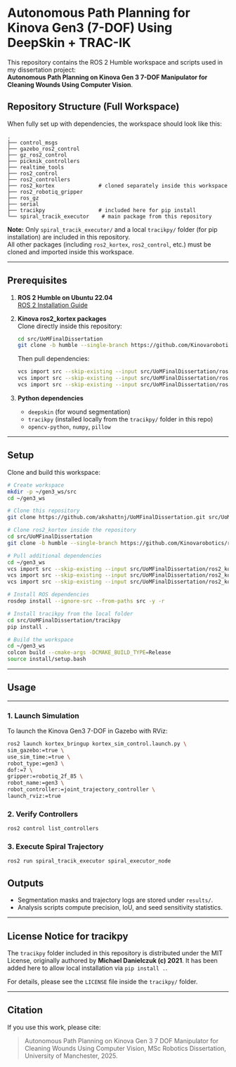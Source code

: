# Autonomous Path Planning for Kinova Gen3 (7-DOF) Using DeepSkin + TRAC-IK

This repository contains the ROS 2 Humble workspace and scripts used in my dissertation project:  
**Autonomous Path Planning on Kinova Gen 3 7-DOF Manipulator for Cleaning Wounds Using Computer Vision**.

## Repository Structure (Full Workspace)
When fully set up with dependencies, the workspace should look like this:
```
.
├── control_msgs
├── gazebo_ros2_control
├── gz_ros2_control
├── picknik_controllers
├── realtime_tools
├── ros2_control
├── ros2_controllers
├── ros2_kortex              # cloned separately inside this workspace
├── ros2_robotiq_gripper
├── ros_gz
├── serial
├── tracikpy                 # included here for pip install
└── spiral_tracik_executor    # main package from this repository
```

**Note:** Only `spiral_tracik_executor/` and a local `tracikpy/` folder (for pip installation) are included in this repository.  
All other packages (including `ros2_kortex`, `ros2_control`, etc.) must be cloned and imported inside this workspace.

---

## Prerequisites

1. **ROS 2 Humble on Ubuntu 22.04**  
   [ROS 2 Installation Guide](https://docs.ros.org/en/humble/Installation/Ubuntu-Install-Debians.html)

2. **Kinova ros2_kortex packages**  
   Clone directly inside this repository:
   ```bash
   cd src/UoMFinalDissertation
   git clone -b humble --single-branch https://github.com/Kinovarobotics/ros2_kortex.git ros2_kortex
   ```
   Then pull dependencies:
   ```bash
   vcs import src --skip-existing --input src/UoMFinalDissertation/ros2_kortex/ros2_kortex.$ROS_DISTRO.repos
   vcs import src --skip-existing --input src/UoMFinalDissertation/ros2_kortex/ros2_kortex-not-released.$ROS_DISTRO.repos
   vcs import src --skip-existing --input src/UoMFinalDissertation/ros2_kortex/simulation.humble.repos
   ```

3. **Python dependencies**
   - `deepskin` (for wound segmentation)
   - `tracikpy` (installed locally from the `tracikpy/` folder in this repo)
   - `opencv-python`, `numpy`, `pillow`

---

## Setup

Clone and build this workspace:
```bash
# Create workspace
mkdir -p ~/gen3_ws/src
cd ~/gen3_ws

# Clone this repository
git clone https://github.com/akshattnj/UoMFinalDissertation.git src/UoMFinalDissertation

# Clone ros2_kortex inside the repository
cd src/UoMFinalDissertation
git clone -b humble --single-branch https://github.com/Kinovarobotics/ros2_kortex.git ros2_kortex

# Pull additional dependencies
cd ~/gen3_ws
vcs import src --skip-existing --input src/UoMFinalDissertation/ros2_kortex/ros2_kortex.$ROS_DISTRO.repos
vcs import src --skip-existing --input src/UoMFinalDissertation/ros2_kortex/ros2_kortex-not-released.$ROS_DISTRO.repos
vcs import src --skip-existing --input src/UoMFinalDissertation/ros2_kortex/simulation.humble.repos

# Install ROS dependencies
rosdep install --ignore-src --from-paths src -y -r

# Install tracikpy from the local folder
cd src/UoMFinalDissertation/tracikpy
pip install .

# Build the workspace
cd ~/gen3_ws
colcon build --cmake-args -DCMAKE_BUILD_TYPE=Release
source install/setup.bash
```

---

## Usage

---
### 1. Launch Simulation
To launch the Kinova Gen3 7-DOF in Gazebo with RViz:
```bash
ros2 launch kortex_bringup kortex_sim_control.launch.py \
sim_gazebo:=true \
use_sim_time:=true \
robot_type:=gen3 \
dof:=7 \
gripper:=robotiq_2f_85 \
robot_name:=gen3 \
robot_controller:=joint_trajectory_controller \
launch_rviz:=true
```

### 2. Verify Controllers
```bash
ros2 control list_controllers
```

### 3. Execute Spiral Trajectory
```bash
ros2 run spiral_tracik_executor spiral_executor_node
```

## Outputs
- Segmentation masks and trajectory logs are stored under `results/`.  
- Analysis scripts compute precision, IoU, and seed sensitivity statistics.

---

## License Notice for tracikpy
The `tracikpy` folder included in this repository is distributed under the MIT License, originally authored by **Michael Danielczuk (c) 2021**.
It has been added here to allow local installation via `pip install .`.


For details, please see the `LICENSE` file inside the `tracikpy/` folder.


---

## Citation
If you use this work, please cite:  
> Autonomous Path Planning on Kinova Gen 3 7 DOF Manipulator for Cleaning Wounds Using Computer Vision, MSc Robotics Dissertation, University of Manchester, 2025.
